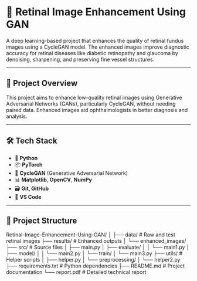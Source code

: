 # 🧠 Retinal Image Enhancement Using GAN

A deep learning-based project that enhances the quality of retinal fundus images using a CycleGAN model. The enhanced images improve diagnostic accuracy for retinal diseases like diabetic retinopathy and glaucoma by denoising, sharpening, and preserving fine vessel structures.

---

## 🚀 Project Overview

This project aims to enhance low-quality retinal images using Generative Adversarial Networks (GANs), particularly CycleGAN, without needing paired data. Enhanced images aid ophthalmologists in better diagnosis and analysis.

---

## 🛠️ Tech Stack

- 🐍 **Python**
- 📦 **PyTorch**
- 🧠 **CycleGAN** (Generative Adversarial Network)
- 📊 **Matplotlib**, **OpenCV**, **NumPy**
- 🗃️ **Git, GitHub**
- 📁 **VS Code**

---

## 📂 Project Structure


Retinal-Image-Enhancement-Using-GAN/
│
├── data/ # Raw and test retinal images
├── results/ # Enhanced outputs
│ └── enhanced_images/
├── src/ # Source files
│ ├── main.py
│ ├── evaluate/
│ │ └── main1.py
│ ├── model/
│ │ └── main2.py
│ └── train/
│ └── main3.py
├── utils/ # Helper scripts
│ ├── helper.py
│ └── preprocessing/
│ └── helper2.py
├── requirements.txt # Python dependencies
├── README.md # Project documentation
└── report.pdf # Detailed technical report
